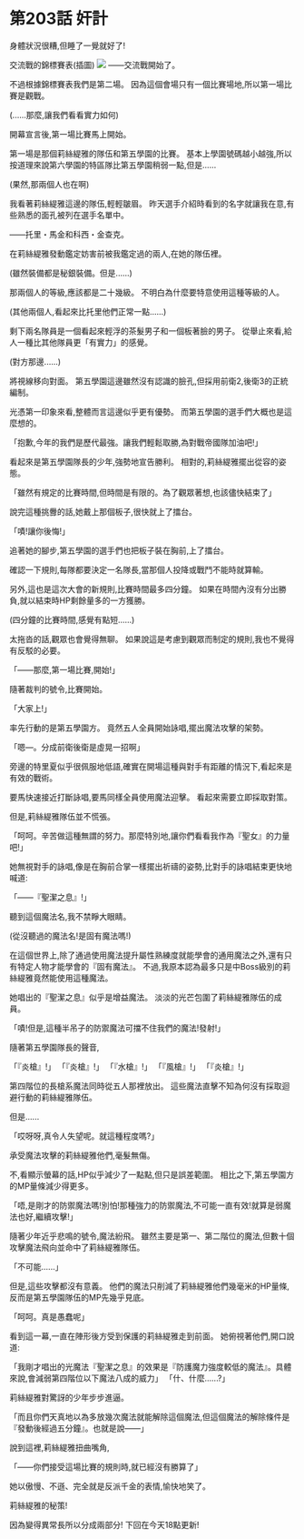 # 第203話 奸計

身體狀況很糟,但睡了一覺就好了!

交流戰的錦標賽表(插圖)
![](https://20879.mitemin.net/userpageimage/viewimagebig/icode/i911446/)
——交流戰開始了。

不過根據錦標賽表我們是第二場。
因為這個會場只有一個比賽場地,所以第一場比賽是觀戰。

(......那麼,讓我們看看實力如何)

開幕宣言後,第一場比賽馬上開始。

第一場是那個莉絲緹雅的隊伍和第五學園的比賽。
基本上學園號碼越小越強,所以按道理來說第六學園的特區隊比第五學園稍弱一點,但是......

(果然,那兩個人也在啊)

我看著莉絲緹雅這邊的隊伍,輕輕皺眉。
昨天選手介紹時看到的名字就讓我在意,有些熟悉的面孔被列在選手名單中。

——托里・馬金和科西・金查克。

在莉絲緹雅發動鑑定妨害前被我鑑定過的兩人,在她的隊伍裡。

(雖然裝備都是秘銀裝備。但是......)

那兩個人的等級,應該都是二十幾級。
不明白為什麼要特意使用這種等級的人。

(其他兩個人,看起來比托里他們正常一點......)

剩下兩名隊員是一個看起來輕浮的茶髮男子和一個板著臉的男子。
從舉止來看,給人一種比其他隊員更「有實力」的感覺。

(對方那邊......)

將視線移向對面。
第五學園這邊雖然沒有認識的臉孔,但採用前衛2,後衛3的正統編制。

光憑第一印象來看,整體而言這邊似乎更有優勢。
而第五學園的選手們大概也是這麼想的。

「抱歉,今年的我們是歷代最強。讓我們輕鬆取勝,為對戰帝國隊加油吧!」

看起來是第五學園隊長的少年,強勢地宣告勝利。
相對的,莉絲緹雅擺出從容的姿態。

「雖然有規定的比賽時間,但時間是有限的。為了觀眾著想,也該儘快結束了」

說完這種挑釁的話,她戴上那個板子,很快就上了擂台。

「嘖!讓你後悔!」

追著她的腳步,第五學園的選手們也把板子裝在胸前,上了擂台。

確認一下規則,每隊都要決定一名隊長,當那個人投降或戰鬥不能時就算輸。

另外,這也是這次大會的新規則,比賽時間最多四分鐘。
如果在時間內沒有分出勝負,就以結束時HP剩餘量多的一方獲勝。

(四分鐘的比賽時間,感覺有點短......)

太拖沓的話,觀眾也會覺得無聊。
如果說這是考慮到觀眾而制定的規則,我也不覺得有反駁的必要。

「——那麼,第一場比賽,開始!」

隨著裁判的號令,比賽開始。

「大家上!」

率先行動的是第五學園方。
竟然五人全員開始詠唱,擺出魔法攻擊的架勢。

「嗯—。分成前衛後衛是虛晃一招啊」

旁邊的特里夏似乎很佩服地低語,確實在開場這種與對手有距離的情況下,看起來是有效的戰術。

要馬快速接近打斷詠唱,要馬同樣全員使用魔法迎擊。
看起來需要立即採取對策。

但是,莉絲緹雅隊伍並不慌張。

「呵呵。辛苦做這種無謂的努力。那麼特別地,讓你們看看我作為『聖女』的力量吧!」

她無視對手的詠唱,像是在胸前合掌一樣擺出祈禱的姿勢,比對手的詠唱結束更快地喊道:

「——『聖潔之息』!」

聽到這個魔法名,我不禁睜大眼睛。

(從沒聽過的魔法名!是固有魔法嗎!)

在這個世界上,除了通過使用魔法提升屬性熟練度就能學會的通用魔法之外,還有只有特定人物才能學會的『固有魔法』。
不過,我原本認為最多只是中Boss級別的莉絲緹雅竟然能使用這種魔法。

她唱出的『聖潔之息』似乎是增益魔法。
淡淡的光芒包圍了莉絲緹雅隊伍的成員。

「嘖!但是,這種半吊子的防禦魔法可擋不住我們的魔法!發射!」

隨著第五學園隊長的聲音,

「『炎槍』!」
「『炎槍』!」
「『水槍』!」
「『風槍』!」
「『炎槍』!」

第四階位的長槍系魔法同時從五人那裡放出。
這些魔法直擊不知為何沒有採取迴避行動的莉絲緹雅隊伍。

但是......

「哎呀呀,真令人失望呢。就這種程度嗎?」

承受魔法攻擊的莉絲緹雅他們,毫髮無傷。

不,看顯示螢幕的話,HP似乎減少了一點點,但只是誤差範圍。
相比之下,第五學園方的MP量條減少得更多。

「唔,是剛才的防禦魔法嗎!別怕!那種強力的防禦魔法,不可能一直有效!就算是弱魔法也好,繼續攻擊!」

隨著少年近乎悲鳴的號令,魔法紛飛。
雖然主要是第一、第二階位的魔法,但數十個攻擊魔法飛向並命中了莉絲緹雅隊伍。

「不可能......」

但是,這些攻擊都沒有意義。
他們的魔法只削減了莉絲緹雅他們幾毫米的HP量條,反而是第五學園隊伍的MP先幾乎見底。

「呵呵。真是愚蠢呢」

看到這一幕,一直在陣形後方受到保護的莉絲緹雅走到前面。
她俯視著他們,開口說道:

「我剛才唱出的光魔法『聖潔之息』的效果是『防護魔力強度較低的魔法』。具體來說,會減弱第四階位以下魔法八成的威力」
「什、什麼......?」

莉絲緹雅對驚訝的少年步步進逼。

「而且你們天真地以為多放幾次魔法就能解除這個魔法,但這個魔法的解除條件是『發動後經過五分鐘』。也就是說——」

說到這裡,莉絲緹雅扭曲嘴角,

「——你們接受這場比賽的規則時,就已經沒有勝算了」

她以傲慢、不遜、完全就是反派千金的表情,愉快地笑了。

莉絲緹雅的秘策!

因為變得異常長所以分成兩部分!
下回在今天18點更新!